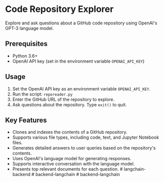 # Code Repository Explorer

Explore and ask questions about a GitHub code repository using OpenAI's GPT-3 language model.

## Prerequisites

- Python 3.6+
- OpenAI API key (set in the environment variable `OPENAI_API_KEY`)

## Usage
1. Set the OpenAI API key as an environment variable `OPENAI_API_KEY`.
2. Run the script: `reporeader.py`
3. Enter the GitHub URL of the repository to explore.
4. Ask questions about the repository. Type `exit()` to quit.

## Key Features
- Clones and indexes the contents of a GitHub repository.
- Supports various file types, including code, text, and Jupyter Notebook files.
- Generates detailed answers to user queries based on the repository's contents.
- Uses OpenAI's language model for generating responses.
- Supports interactive conversation with the language model.
- Presents top relevant documents for each question.
#   l a n g c h a i n - b a c k e n d  
 #   b a c k e n d - l a n g c h a i n  
 #   b a c k e n d - l a n g c h a i n  
 